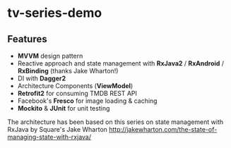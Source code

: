 # tv-series-demo

## Features

- **MVVM** design pattern
- Reactive approach and state management with **RxJava2** / **RxAndroid** / **RxBinding** (thanks Jake Wharton!)
- DI with **Dagger2**
- Architecture Components (**ViewModel**)
- **Retrofit2** for consuming TMDB REST API
- Facebook's **Fresco** for image loading & caching
- **Mockito** & **JUnit** for unit testing

The architecture has been based on this series on state management with RxJava by Square's Jake Wharton http://jakewharton.com/the-state-of-managing-state-with-rxjava/

